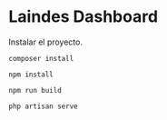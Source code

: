 <h1>Laindes Dashboard</h1>

<p>Instalar el proyecto.</p>

<code>composer install</code>

<code>npm install</code>

<code>npm run build</code>

<code>php artisan serve</code>

